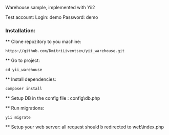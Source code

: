  Warehouse sample, implemented with Yii2


Test account:
Login: demo
Password: demo


### Installation:

** Clone repozitory to you machine:
```
https://github.com/DmitriLiventsev/yii_warehouse.git
```

** Go to project:
```
cd yii_warehouse
```

** Install dependencies:
```
composer install
```

** Setup DB in the config file : config\db.php

** Run migrations:
```
yii migrate
```

** Setup your web server: all request should b redirected to web\index.php
